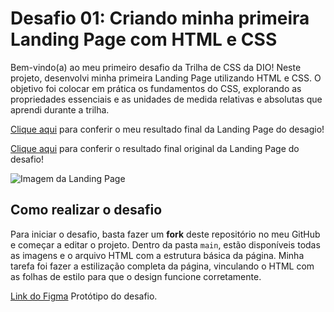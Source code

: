 # Desafio 01: Criando minha primeira Landing Page com HTML e CSS

Bem-vindo(a) ao meu primeiro desafio da Trilha de CSS da DIO! Neste projeto, desenvolvi minha primeira Landing Page utilizando HTML e CSS. O objetivo foi colocar em prática os fundamentos do CSS, explorando as propriedades essenciais e as unidades de medida relativas e absolutas que aprendi durante a trilha.

[Clique aqui](https://viniciusfariac.github.io/trilha-css-desafio-01/) para conferir o meu resultado final da Landing Page do desagio!

[Clique aqui](https://micheleambrosio.github.io/dio-trilha-css-desafio-01/) para conferir o resultado final original da Landing Page do desafio!

![Imagem da Landing Page](https://user-images.githubusercontent.com/55519539/183538055-6cce606c-7d1d-4d15-a4be-ffeb5b37c956.png)

## Como realizar o desafio

Para iniciar o desafio, basta fazer um **fork** deste repositório no meu GitHub e começar a editar o projeto. Dentro da pasta `main`, estão disponíveis todas as imagens e o arquivo HTML com a estrutura básica da página. Minha tarefa foi fazer a estilização completa da página, vinculando o HTML com as folhas de estilo para que o design funcione corretamente.

[Link do Figma](https://www.figma.com/file/3PiokoJj9IhGDnNiWAJbz7/DIO---Desafio-01?node-id=2%3A6) Protótipo do desafio.
